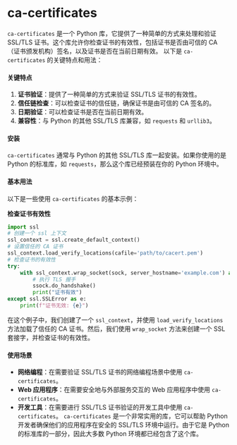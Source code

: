 # ca-certificates

`ca-certificates` 是一个 Python 库，它提供了一种简单的方式来处理和验证 SSL/TLS 证书。这个库允许你检查证书的有效性，包括证书是否由可信的 CA（证书颁发机构）签名，以及证书是否在当前日期有效。 以下是 `ca-certificates` 的关键特点和用法：

#### 关键特点

1. **证书验证**：提供了一种简单的方式来验证 SSL/TLS 证书的有效性。
2. **信任链检查**：可以检查证书的信任链，确保证书是由可信的 CA 签名的。
3. **日期验证**：可以检查证书是否在当前日期有效。
4. **兼容性**：与 Python 的其他 SSL/TLS 库兼容，如 `requests` 和 `urllib3`。

#### 安装

`ca-certificates` 通常与 Python 的其他 SSL/TLS 库一起安装。如果你使用的是 Python 的标准库，如 `requests`，那么这个库已经预装在你的 Python 环境中。

#### 基本用法

以下是一些使用 `ca-certificates` 的基本示例：

**检查证书有效性**

```python
import ssl
# 创建一个 ssl 上下文
ssl_context = ssl.create_default_context()
# 设置信任的 CA 证书
ssl_context.load_verify_locations(cafile='path/to/cacert.pem')
# 检查证书的有效性
try:
    with ssl_context.wrap_socket(sock, server_hostname='example.com') as ssock:
        # 执行 TLS 握手
        ssock.do_handshake()
        print("证书有效")
except ssl.SSLError as e:
    print(f"证书无效: {e}")
```

在这个例子中，我们创建了一个 `ssl_context`，并使用 `load_verify_locations` 方法加载了信任的 CA 证书。然后，我们使用 `wrap_socket` 方法来创建一个 SSL 套接字，并检查证书的有效性。

#### 使用场景

* **网络编程**：在需要验证 SSL/TLS 证书的网络编程场景中使用 `ca-certificates`。
* **Web 应用程序**：在需要安全地与外部服务交互的 Web 应用程序中使用 `ca-certificates`。
* **开发工具**：在需要进行 SSL/TLS 证书验证的开发工具中使用 `ca-certificates`。 `ca-certificates` 是一个非常实用的库，它可以帮助 Python 开发者确保他们的应用程序在安全的 SSL/TLS 环境中运行。由于它是 Python 的标准库的一部分，因此大多数 Python 环境都已经包含了这个库。
